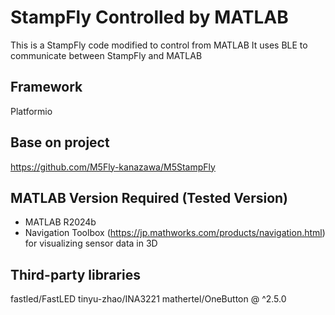 # StampFly Controlled by MATLAB
This is a StampFly code modified to control from MATLAB
It uses BLE to communicate between StampFly and MATLAB

## Framework
Platformio

## Base on project
https://github.com/M5Fly-kanazawa/M5StampFly

## MATLAB Version Required (Tested Version)
- MATLAB R2024b 
- Navigation Toolbox (https://jp.mathworks.com/products/navigation.html)  for visualizing sensor data in 3D 

## Third-party libraries
fastled/FastLED
tinyu-zhao/INA3221
mathertel/OneButton @ ^2.5.0
